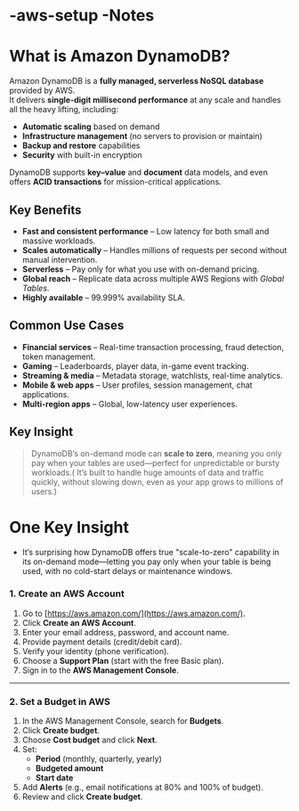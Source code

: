 # -aws-setup -Notes
# What is Amazon DynamoDB?

Amazon DynamoDB is a **fully managed, serverless NoSQL database** provided by AWS.  
It delivers **single-digit millisecond performance** at any scale and handles all the heavy lifting, including:

- **Automatic scaling** based on demand
- **Infrastructure management** (no servers to provision or maintain)
- **Backup and restore** capabilities
- **Security** with built-in encryption

DynamoDB supports **key–value** and **document** data models, and even offers **ACID transactions** for mission-critical applications.

## Key Benefits
- **Fast and consistent performance** – Low latency for both small and massive workloads.
- **Scales automatically** – Handles millions of requests per second without manual intervention.
- **Serverless** – Pay only for what you use with on-demand pricing.
- **Global reach** – Replicate data across multiple AWS Regions with *Global Tables*.
- **Highly available** – 99.999% availability SLA.

## Common Use Cases
- **Financial services** – Real-time transaction processing, fraud detection, token management.
- **Gaming** – Leaderboards, player data, in-game event tracking.
- **Streaming & media** – Metadata storage, watchlists, real-time analytics.
- **Mobile & web apps** – User profiles, session management, chat applications.
- **Multi-region apps** – Global, low-latency user experiences.

## Key Insight
> DynamoDB’s on-demand mode can **scale to zero**, meaning you only pay when your tables are used—perfect for unpredictable or bursty workloads.( It’s built to handle huge amounts of data and traffic quickly, without slowing down, even as your app grows to millions of users.)

# One Key Insight
- It’s surprising how DynamoDB offers true "scale-to-zero" capability in its on-demand mode—letting you pay only when your table is being used, with no cold-start delays or maintenance windows.

### 1. Create an AWS Account
1. Go to [https://aws.amazon.com/](https://aws.amazon.com/).
2. Click **Create an AWS Account**.
3. Enter your email address, password, and account name.
4. Provide payment details (credit/debit card).
5. Verify your identity (phone verification).
6. Choose a **Support Plan** (start with the free Basic plan).
7. Sign in to the **AWS Management Console**.

---

### 2. Set a Budget in AWS
1. In the AWS Management Console, search for **Budgets**.
2. Click **Create budget**.
3. Choose **Cost budget** and click **Next**.
4. Set:
   - **Period** (monthly, quarterly, yearly)
   - **Budgeted amount**
   - **Start date**
5. Add **Alerts** (e.g., email notifications at 80% and 100% of budget).
6. Review and click **Create budget**.
